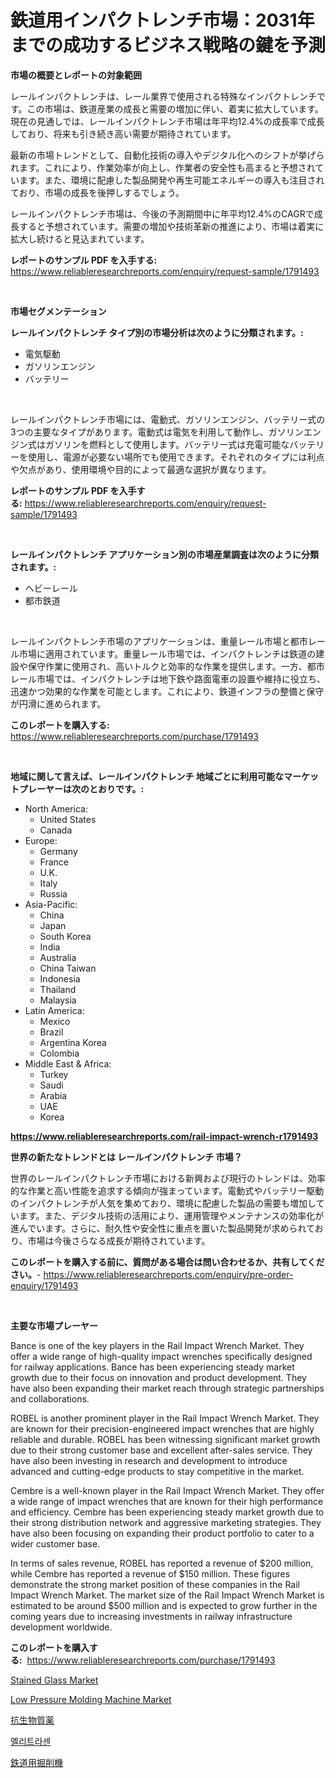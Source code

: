<p><h1>鉄道用インパクトレンチ市場：2031年までの成功するビジネス戦略の鍵を予測</h1></p><p><strong>市場の概要とレポートの対象範囲</strong></p>
<p><p>レールインパクトレンチは、レール業界で使用される特殊なインパクトレンチです。この市場は、鉄道産業の成長と需要の増加に伴い、着実に拡大しています。現在の見通しでは、レールインパクトレンチ市場は年平均12.4%の成長率で成長しており、将来も引き続き高い需要が期待されています。</p><p>最新の市場トレンドとして、自動化技術の導入やデジタル化へのシフトが挙げられます。これにより、作業効率が向上し、作業者の安全性も高まると予想されています。また、環境に配慮した製品開発や再生可能エネルギーの導入も注目されており、市場の成長を後押しするでしょう。</p><p>レールインパクトレンチ市場は、今後の予測期間中に年平均12.4%のCAGRで成長すると予想されています。需要の増加や技術革新の推進により、市場は着実に拡大し続けると見込まれています。</p></p>
<p><strong>レポートのサンプル PDF を入手する:</strong> <a href="https://www.reliableresearchreports.com/enquiry/request-sample/1791493">https://www.reliableresearchreports.com/enquiry/request-sample/1791493</a></p>
<p>&nbsp;</p>
<p><strong>市場セグメンテーション</strong></p>
<p><strong>レールインパクトレンチ タイプ別の市場分析は次のように分類されます。:</strong></p>
<p><ul><li>電気駆動</li><li>ガソリンエンジン</li><li>バッテリー</li></ul></p>
<p>&nbsp;</p>
<p><p>レールインパクトレンチ市場には、電動式、ガソリンエンジン、バッテリー式の3つの主要なタイプがあります。電動式は電気を利用して動作し、ガソリンエンジン式はガソリンを燃料として使用します。バッテリー式は充電可能なバッテリーを使用し、電源が必要ない場所でも使用できます。それぞれのタイプには利点や欠点があり、使用環境や目的によって最適な選択が異なります。</p></p>
<p><strong>レポートのサンプル PDF を入手する:</strong>&nbsp;<a href="https://www.reliableresearchreports.com/enquiry/request-sample/1791493">https://www.reliableresearchreports.com/enquiry/request-sample/1791493</a></p>
<p>&nbsp;</p>
<p><strong> レールインパクトレンチ アプリケーション別の市場産業調査は次のように分類されます。:</strong></p>
<p><ul><li>ヘビーレール</li><li>都市鉄道</li></ul></p>
<p>&nbsp;</p>
<p><p>レールインパクトレンチ市場のアプリケーションは、重量レール市場と都市レール市場に適用されています。重量レール市場では、インパクトレンチは鉄道の建設や保守作業に使用され、高いトルクと効率的な作業を提供します。一方、都市レール市場では、インパクトレンチは地下鉄や路面電車の設置や維持に役立ち、迅速かつ効果的な作業を可能とします。これにより、鉄道インフラの整備と保守が円滑に進められます。</p></p>
<p><strong>このレポートを購入する:</strong>&nbsp; <a href="https://www.reliableresearchreports.com/purchase/1791493">https://www.reliableresearchreports.com/purchase/1791493</a></p>
<p>&nbsp;</p>
<p><strong>地域に関して言えば、レールインパクトレンチ 地域ごとに利用可能なマーケットプレーヤーは次のとおりです。:</strong></p>
<p><ul>
    <li>
        North America:
        <ul>
            <li>United States</li>
            <li>Canada</li>
        </ul>
    </li>
    <li>
        Europe:
        <ul>
            <li>Germany</li>
            <li>France</li>
            <li>U.K.</li>
            <li>Italy</li>
            <li>Russia</li>
        </ul>
    </li>
    <li>
        Asia-Pacific:
        <ul>
            <li>China</li>
            <li>Japan</li>
            <li>South Korea</li>
            <li>India</li>
            <li>Australia</li>
            <li>China Taiwan</li>
            <li>Indonesia</li>
            <li>Thailand</li>
            <li>Malaysia</li>
        </ul>
    </li>
    <li>
        Latin America:
        <ul>
            <li>Mexico</li>
            <li>Brazil</li>
            <li>Argentina Korea</li>
            <li>Colombia</li>
        </ul>
    </li>
    <li>
        Middle East & Africa:
        <ul>
            <li>Turkey</li>
            <li>Saudi</li>
            <li>Arabia</li>
            <li>UAE</li>
            <li>Korea</li>
        </ul>
    </li>
    </ul></p>
<p><strong><a href="https://www.reliableresearchreports.com/rail-impact-wrench-r1791493">https://www.reliableresearchreports.com/rail-impact-wrench-r1791493</a></strong>&nbsp;</p>
<p><strong>世界の新たなトレンドとは レールインパクトレンチ 市場？</strong></p>
<p><p>世界のレールインパクトレンチ市場における新興および現行のトレンドは、効率的な作業と高い性能を追求する傾向が強まっています。電動式やバッテリー駆動のインパクトレンチが人気を集めており、環境に配慮した製品の需要も増加しています。また、デジタル技術の活用により、運用管理やメンテナンスの効率化が進んでいます。さらに、耐久性や安全性に重点を置いた製品開発が求められており、市場は今後さらなる成長が期待されています。</p></p>
<p><strong>このレポートを購入する前に、質問がある場合は問い合わせるか、共有してください。</strong>- <a href="https://www.reliableresearchreports.com/enquiry/pre-order-enquiry/1791493">https://www.reliableresearchreports.com/enquiry/pre-order-enquiry/1791493</a></p>
<p>&nbsp;</p>
<p><strong>主要な市場プレーヤー</strong></p>
<p><p>Bance is one of the key players in the Rail Impact Wrench Market. They offer a wide range of high-quality impact wrenches specifically designed for railway applications. Bance has been experiencing steady market growth due to their focus on innovation and product development. They have also been expanding their market reach through strategic partnerships and collaborations.</p><p>ROBEL is another prominent player in the Rail Impact Wrench Market. They are known for their precision-engineered impact wrenches that are highly reliable and durable. ROBEL has been witnessing significant market growth due to their strong customer base and excellent after-sales service. They have also been investing in research and development to introduce advanced and cutting-edge products to stay competitive in the market.</p><p>Cembre is a well-known player in the Rail Impact Wrench Market. They offer a wide range of impact wrenches that are known for their high performance and efficiency. Cembre has been experiencing steady market growth due to their strong distribution network and aggressive marketing strategies. They have also been focusing on expanding their product portfolio to cater to a wider customer base.</p><p>In terms of sales revenue, ROBEL has reported a revenue of $200 million, while Cembre has reported a revenue of $150 million. These figures demonstrate the strong market position of these companies in the Rail Impact Wrench Market. The market size of the Rail Impact Wrench Market is estimated to be around $500 million and is expected to grow further in the coming years due to increasing investments in railway infrastructure development worldwide.</p></p>
<p><strong>このレポートを購入する:</strong>&nbsp;&nbsp;<a href="https://www.reliableresearchreports.com/purchase/1791493">https://www.reliableresearchreports.com/purchase/1791493</a></p>
<p><p><a href="https://www.linkedin.com/pulse/stained-glass-market-research-report-reveals-latest-trends-opportunities-oja7e?trackingId=6ElNPRswf99x30x0o6SVpA%3D%3D">Stained Glass Market</a></p><p><a href="https://github.com/lbird53714/Market-Research-Report-List-4/blob/main/low-pressure-molding-machine-market.md">Low Pressure Molding Machine Market</a></p><p><a href="https://medium.com/@timslater46/%E6%8A%97%E7%94%9F%E7%89%A9%E8%B3%AA%E8%96%AC%E5%B8%82%E5%A0%B4%E3%81%AE%E8%A6%8F%E6%A8%A1-%E6%88%90%E9%95%B7%E7%8E%87-%E5%8B%95%E5%90%912024%E5%B9%B4%E3%81%8B%E3%82%892030%E5%B9%B4%E3%81%BE%E3%81%A7-4c8d56e37b0d">抗生物質薬</a></p><p><a href="https://github.com/vdhdwjyp90142/Market-Research-Report-List-1/blob/main/847334720193.md">멜리트라센</a></p><p><a href="https://github.com/dandier2003/Market-Research-Report-List-1/blob/main/513115121999.md">鉄道用掘削機</a></p></p>